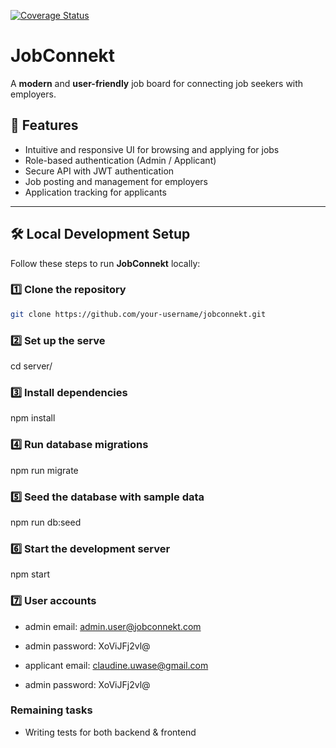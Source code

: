 [![Coverage Status](https://coveralls.io/repos/github/Moise1/isco_job_board/badge.svg?branch=main)](https://coveralls.io/github/Moise1/isco_job_board?branch=main)


# JobConnekt

A **modern** and **user-friendly** job board for connecting job seekers with employers.

## 🚀 Features

- Intuitive and responsive UI for browsing and applying for jobs
- Role-based authentication (Admin / Applicant)
- Secure API with JWT authentication
- Job posting and management for employers
- Application tracking for applicants

---

## 🛠️ Local Development Setup

Follow these steps to run **JobConnekt** locally:

### 1️⃣ Clone the repository

```bash
git clone https://github.com/your-username/jobconnekt.git

```

### 2️⃣ Set up the serve

cd server/

### 3️⃣ Install dependencies

npm install

### 4️⃣ Run database migrations

npm run migrate

### 5️⃣ Seed the database with sample data

npm run db:seed

### 6️⃣ Start the development server

npm start

### 7️⃣ User accounts

- admin email: admin.user@jobconnekt.com
- admin password: XoViJFj2vl@

- applicant email: claudine.uwase@gmail.com
- admin password: XoViJFj2vl@


### Remaining tasks

- Writing tests for both backend & frontend